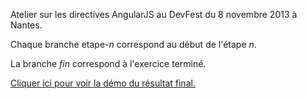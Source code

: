 Atelier sur les directives AngularJS au DevFest du 8 novembre 2013 à Nantes.

Chaque branche etape-_n_ correspond au début de l'étape _n_.

La branche _fin_ correspond à l'exercice terminé.

[Cliquer ici pour voir la démo du résultat final.](http://tchatel.github.io/devfest-google-maps/index.html)
